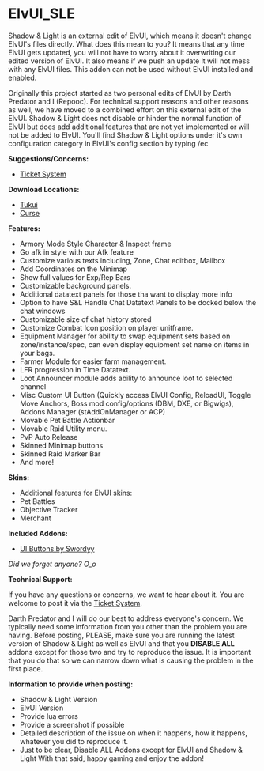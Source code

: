 ElvUI_SLE
=========

Shadow & Light is an external edit of ElvUI, which means it doesn't change ElvUI's files directly.
What does this mean to you?
It means that any time ElvUI gets updated, you will not have to worry about it overwriting our edited version of ElvUI.  It also means if we push an update it will not mess with any ElvUI files.  This addon can not be used without ElvUI installed and enabled.

Originally this project started as two personal edits of ElvUI by Darth Predator and I (Repooc).  For technical support reasons and other reasons as well, we have moved to a combined effort on this external edit of the ElvUI.  Shadow & Light does not disable or hinder the normal function of ElvUI but does add additional features that are not yet implemented or will not be added to ElvUI.
You'll find Shadow & Light options under it's own configuration category in ElvUI's config section by typing /ec


**Suggestions/Concerns:**
- [Ticket System](https://git.tukui.org/Darth_Predator/elvui-shadowandlight/issues "This link takes you to the ticket system on git.tukui.org, please make an account and submit your ticket.")


**Download Locations:**
- [Tukui](https://www.tukui.org/addons.php?id=38 "This link takes you to the Tukui.org website, you may download it here.")
- [Curse](http://www.curse.com/addons/wow/shadow-and-light-edit "This link takes you to the Curse.com website, you may download it here and help support the developers.")


**Features:**  
- Armory Mode Style Character & Inspect frame
- Go afk in style with our Afk feature
- Customize various texts including, Zone, Chat editbox, Mailbox
- Add Coordinates on the Minimap
- Show full values for Exp/Rep Bars
- Customizable background panels.
- Additional datatext panels for those tha want to display more info
- Option to have S&L Handle Chat Datatext Panels to be docked below the chat windows
- Customizable size of chat history stored
- Customize Combat Icon position on player unitframe.
- Equipment Manager for ability to swap equipment sets based on zone/instance/spec, can even display equipment set name on items in your bags.
- Farmer Module for easier farm management.
- LFR progression in Time Datatext.
- Loot Announcer module adds ability to announce loot to selected channel
- Misc Custom UI Button (Quickly access ElvUI Config, ReloadUI, Toggle Move Anchors, Boss mod config/options (DBM, DXE, or Bigwigs), Addons Manager (stAddOnManager or ACP)
- Movable Pet Battle Actionbar
- Movable Raid Utility menu.
- PvP Auto Release
- Skinned Minimap buttons
- Skinned Raid Marker Bar
- And more!


**Skins:**
- Additional features for ElvUI skins:
- Pet Battles
- Objective Tracker
- Merchant


**Included Addons:**
- [UI Buttons by Swordyy](http://www.tukui.org/forums/profile.php?id=7616 "This idea by Swordyy.")

*Did we forget anyone? O_o*


**Technical Support:**

If you have any questions or concerns, we want to hear about it.  You are welcome to post it via the [Ticket System](https://git.tukui.org/Darth_Predator/elvui-shadowandlight/issues). 

Darth Predator and I will do our best to address everyone's concern.  We typically need some information from you other than the problem you are having.  Before posting, PLEASE, make sure you are running the latest version of Shadow & Light as well as ElvUI and that you **DISABLE ALL** addons except for those two and try to reproduce the issue.  It is important that you do that so we can narrow down what is causing the problem in the first place.


**Information to provide when posting:**
- Shadow & Light Version
- ElvUI Version
- Provide lua errors
- Provide a screenshot if possible
- Detailed description of the issue on when it happens, how it happens, whatever you did to reproduce it.
- Just to be clear, Disable ALL Addons except for ElvUI and Shadow & Light
With that said, happy gaming and enjoy the addon!